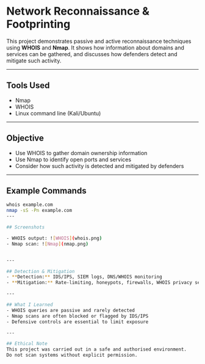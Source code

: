 # Network Reconnaissance & Footprinting

This project demonstrates passive and active reconnaissance techniques using **WHOIS** and **Nmap**. It shows how information about domains and services can be gathered, and discusses how defenders detect and mitigate such activity.

---

## Tools Used
- Nmap
- WHOIS
- Linux command line (Kali/Ubuntu)

---

## Objective
- Use WHOIS to gather domain ownership information  
- Use Nmap to identify open ports and services  
- Consider how such activity is detected and mitigated by defenders  

---

## Example Commands
```bash
whois example.com
nmap -sS -Pn example.com
---

## Screenshots

- WHOIS output: ![WHOIS](whois.png)  
- Nmap scan: ![Nmap](nmap.png)  


---

## Detection & Mitigation
- **Detection:** IDS/IPS, SIEM logs, DNS/WHOIS monitoring  
- **Mitigation:** Rate-limiting, honeypots, firewalls, WHOIS privacy services  

---

## What I Learned
- WHOIS queries are passive and rarely detected  
- Nmap scans are often blocked or flagged by IDS/IPS  
- Defensive controls are essential to limit exposure  

---

## Ethical Note
This project was carried out in a safe and authorised environment.  
Do not scan systems without explicit permission.

